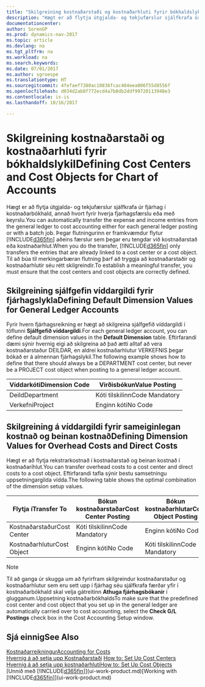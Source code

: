 ```yaml
---
title: "Skilgreining kostnaðarstaði og kostnaðarhluti fyrir bókhaldslykil"
description: "Hægt er að flytja útgjalda- og tekjufærslur sjálfkrafa úr fjárhag í kostnaðarbókhald, annað hvort fyrir hverja fjarhagsfærslu eða með keyrslu. Þegar flutningurinn er framkvæmdur flytur kerfið aðeins færslur sem þegar eru tengdar við kostnaðarstað eða kostnaðarhlut. Til að búa til merkingarbæran flutning þarf að tryggja að kostnaðarstaðir og kostnaðarhlutir séu rétt skilgreindir."
documentationcenter: 
author: SorenGP
ms.prod: dynamics-nav-2017
ms.topic: article
ms.devlang: na
ms.tgt_pltfrm: na
ms.workload: na
ms.search.keywords: 
ms.date: 07/01/2017
ms.author: sgroespe
ms.translationtype: HT
ms.sourcegitcommit: 4fefaef7380ac10836fcac404eea006f55d8556f
ms.openlocfilehash: d034d2ab8f772ecd4a7b8db2ddf99720113948e3
ms.contentlocale: is-is
ms.lasthandoff: 10/16/2017

---
```

# <a name="defining-cost-centers-and-cost-objects-for-chart-of-accounts"></a><span data-ttu-id="4af2a-105">Skilgreining kostnaðarstaði og kostnaðarhluti fyrir bókhaldslykil</span><span class="sxs-lookup"><span data-stu-id="4af2a-105">Defining Cost Centers and Cost Objects for Chart of Accounts</span></span>
<span data-ttu-id="4af2a-106">Hægt er að flytja útgjalda- og tekjufærslur sjálfkrafa úr fjárhag í kostnaðarbókhald, annað hvort fyrir hverja fjarhagsfærslu eða með keyrslu.</span><span class="sxs-lookup"><span data-stu-id="4af2a-106">You can automatically transfer the expense and income entries from the general ledger to cost accounting either for each general ledger posting or with a batch job.</span></span> <span data-ttu-id="4af2a-107">Þegar flutningurinn er framkvæmdur flytur [!INCLUDE[d365fin](includes/d365fin_md.md)] aðeins færslur sem þegar eru tengdar við kostnaðarstað eða kostnaðarhlut.</span><span class="sxs-lookup"><span data-stu-id="4af2a-107">When you do the transfer, [!INCLUDE[d365fin](includes/d365fin_md.md)] only transfers the entries that are already linked to a cost center or a cost object.</span></span> <span data-ttu-id="4af2a-108">Til að búa til merkingarbæran flutning þarf að tryggja að kostnaðarstaðir og kostnaðarhlutir séu rétt skilgreindir.</span><span class="sxs-lookup"><span data-stu-id="4af2a-108">To establish a meaningful transfer, you must ensure that the cost centers and cost objects are correctly defined.</span></span>  

## <a name="defining-default-dimension-values-for-general-ledger-accounts"></a><span data-ttu-id="4af2a-109">Skilgreining sjálfgefin víddargildi fyrir fjárhagslykla</span><span class="sxs-lookup"><span data-stu-id="4af2a-109">Defining Default Dimension Values for General Ledger Accounts</span></span>  
<span data-ttu-id="4af2a-110">Fyrir hvern fjárhagsreikning er hægt að skilgreina sjálfgefið víddargildi í töflunni **Sjálfgefið víddargildi**.</span><span class="sxs-lookup"><span data-stu-id="4af2a-110">For each general ledger account, you can define default dimension values in the **Default Dimension** table.</span></span> <span data-ttu-id="4af2a-111">Eftirfarandi dæmi sýnir hvernig eigi að skilgreina að það ætti alltaf að vera kostnaðarstaður DEILDAR, en aldrei kostnaðarhlutur VERKEFNIS þegar bókað er á almennan fjárhagslykil.</span><span class="sxs-lookup"><span data-stu-id="4af2a-111">The following example shows how to define that there should always be a DEPARTMENT cost center, but never be a PROJECT cost object when posting to a general ledger account.</span></span>  

|<span data-ttu-id="4af2a-112">**Víddarkóti**</span><span class="sxs-lookup"><span data-stu-id="4af2a-112">**Dimension Code**</span></span>|<span data-ttu-id="4af2a-113">**Virðisbókun**</span><span class="sxs-lookup"><span data-stu-id="4af2a-113">**Value Posting**</span></span>|  
|------------------------------------------|-----------------------------------------|  
|<span data-ttu-id="4af2a-114">Deild</span><span class="sxs-lookup"><span data-stu-id="4af2a-114">Department</span></span>|<span data-ttu-id="4af2a-115">Kóti tilskilinn</span><span class="sxs-lookup"><span data-stu-id="4af2a-115">Code Mandatory</span></span>|  
|<span data-ttu-id="4af2a-116">Verkefni</span><span class="sxs-lookup"><span data-stu-id="4af2a-116">Project</span></span>|<span data-ttu-id="4af2a-117">Enginn kóti</span><span class="sxs-lookup"><span data-stu-id="4af2a-117">No Code</span></span>|  

## <a name="defining-dimension-values-for-overhead-costs-and-direct-costs"></a><span data-ttu-id="4af2a-118">Skilgreining á víddargildi fyrir sameiginlegan kostnað og beinan kostnað</span><span class="sxs-lookup"><span data-stu-id="4af2a-118">Defining Dimension Values for Overhead Costs and Direct Costs</span></span>  
 <span data-ttu-id="4af2a-119">Hægt er að flytja rekstrarkostnað í kostnaðarstað og beinan kostnað í kostnaðaríhlut.</span><span class="sxs-lookup"><span data-stu-id="4af2a-119">You can transfer overhead costs to a cost center and direct costs to a cost object.</span></span> <span data-ttu-id="4af2a-120">Eftirfarandi tafla sýnir bestu samsetningu uppsetningargilda vídda.</span><span class="sxs-lookup"><span data-stu-id="4af2a-120">The following table shows the optimal combination of the dimension setup values.</span></span>  

|<span data-ttu-id="4af2a-121">Flytja í</span><span class="sxs-lookup"><span data-stu-id="4af2a-121">Transfer To</span></span>|<span data-ttu-id="4af2a-122">Bókun kostnaðarstaðar</span><span class="sxs-lookup"><span data-stu-id="4af2a-122">Cost Center Posting</span></span>|<span data-ttu-id="4af2a-123">Bókun kostnaðarhlutar</span><span class="sxs-lookup"><span data-stu-id="4af2a-123">Cost Object Posting</span></span>|  
|-----------------|-------------------------|-------------------------|  
|<span data-ttu-id="4af2a-124">Kostnaðarstaður</span><span class="sxs-lookup"><span data-stu-id="4af2a-124">Cost Center</span></span>|<span data-ttu-id="4af2a-125">Kóti tilskilinn</span><span class="sxs-lookup"><span data-stu-id="4af2a-125">Code Mandatory</span></span>|<span data-ttu-id="4af2a-126">Enginn kóti</span><span class="sxs-lookup"><span data-stu-id="4af2a-126">No Code</span></span>|  
|<span data-ttu-id="4af2a-127">Kostnaðarhlutur</span><span class="sxs-lookup"><span data-stu-id="4af2a-127">Cost Object</span></span>|<span data-ttu-id="4af2a-128">Enginn kóti</span><span class="sxs-lookup"><span data-stu-id="4af2a-128">No Code</span></span>|<span data-ttu-id="4af2a-129">Kóti tilskilinn</span><span class="sxs-lookup"><span data-stu-id="4af2a-129">Code Mandatory</span></span>|  

> [!NOTE]  
>  <span data-ttu-id="4af2a-130">Til að ganga úr skugga um að fyrirfram skilgreindur kostnaðarstaður og kostnaðarhlutur sem eru sett upp í fjárhag séu sjálfkrafa færðar yfir í kostnaðarbókhald skal velja gátreitinn **Athuga fjárhagsbókanir** í glugganum.Uppsetning kostnaðarbókhalds</span><span class="sxs-lookup"><span data-stu-id="4af2a-130">To make sure that the predefined cost center and cost object that you set up in the general ledger are automatically carried over to cost accounting, select the **Check G/L Postings** check box in the Cost Accounting Setup window.</span></span>  

## <a name="see-also"></a><span data-ttu-id="4af2a-131">Sjá einnig</span><span class="sxs-lookup"><span data-stu-id="4af2a-131">See Also</span></span>  
[<span data-ttu-id="4af2a-132">Kostnaðarreikningur</span><span class="sxs-lookup"><span data-stu-id="4af2a-132">Accounting for Costs</span></span>](finance-manage-cost-accounting.md)  
<span data-ttu-id="4af2a-133">[Hvernig á að setja upp Kostnaðarstaði](finance-how-to-set-up-cost-centers.md) </span><span class="sxs-lookup"><span data-stu-id="4af2a-133">[How to: Set Up Cost Centers](finance-how-to-set-up-cost-centers.md) </span></span>  
[<span data-ttu-id="4af2a-134">Hvernig á að setja upp kostnaðarhluti</span><span class="sxs-lookup"><span data-stu-id="4af2a-134">How to: Set Up Cost Objects</span></span>](finance-how-to-set-up-cost-objects.md)  
<span data-ttu-id="4af2a-135">[Unnið með [!INCLUDE[d365fin](includes/d365fin_md.md)]](ui-work-product.md)</span><span class="sxs-lookup"><span data-stu-id="4af2a-135">[Working with [!INCLUDE[d365fin](includes/d365fin_md.md)]](ui-work-product.md)</span></span>

